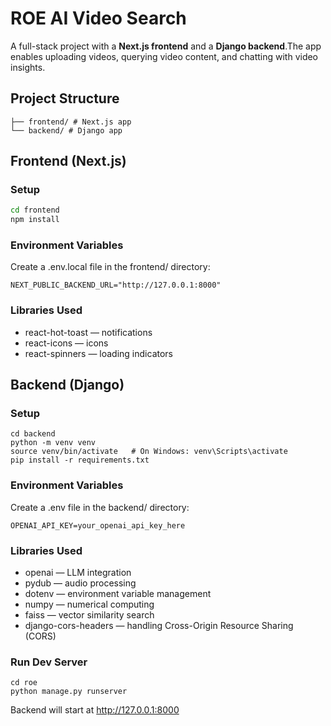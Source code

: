 # ROE AI Video Search

A full-stack project with a **Next.js frontend** and a **Django backend**.The app enables uploading videos, querying video content, and chatting with video insights.

## Project Structure

```
├── frontend/ # Next.js app
└── backend/ # Django app
```

## Frontend (Next.js)

### Setup
```bash
cd frontend
npm install
```

### Environment Variables

Create a .env.local file in the frontend/ directory:

```
NEXT_PUBLIC_BACKEND_URL="http://127.0.0.1:8000"
```

### Libraries Used
- react-hot-toast — notifications
- react-icons — icons
- react-spinners — loading indicators

## Backend (Django)

### Setup

```
cd backend
python -m venv venv
source venv/bin/activate   # On Windows: venv\Scripts\activate
pip install -r requirements.txt
```

### Environment Variables

Create a .env file in the backend/ directory:

```
OPENAI_API_KEY=your_openai_api_key_here
```

### Libraries Used

- openai — LLM integration
- pydub — audio processing
- dotenv — environment variable management
- numpy — numerical computing
- faiss — vector similarity search
- django-cors-headers — handling Cross-Origin Resource Sharing (CORS)

### Run Dev Server
```
cd roe
python manage.py runserver
```

Backend will start at http://127.0.0.1:8000
